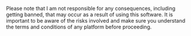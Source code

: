 Please note that I am not responsible for any consequences, including getting banned, that may occur as a result of using this software. It is important to be aware of the risks involved and make sure you understand the terms and conditions of any platform before proceeding.
